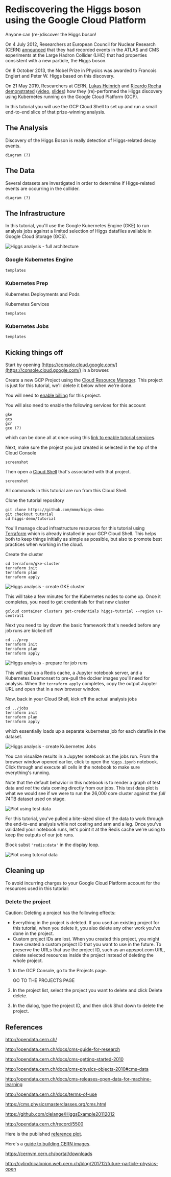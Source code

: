 # Rediscovering the Higgs boson using the Google Cloud Platform

Anyone can (re-)discover the Higgs boson!

On 4 July 2012, Researchers at European Council for Nuclear Research (CERN)
[announced](https://cms.cern/physics/higgs-boson/observation-new-particle-mass-125-gev)
that they had recorded events in the ATLAS and CMS experiments at the Large
Hadron Collider (LHC) that had properties consistent with a new particle, the
Higgs boson.

On 8 October 2013, the Nobel Prize in Physics was awarded to Francois Englert
and Peter W. Higgs based on this discovery.

On 21 May 2019, Researchers at CERN, 
[Lukas Heinrich](https://twitter.com/lukasheinrich_) and 
[Ricardo Rocha](https://twitter.com/ahcorporto)
[demonstrated](https://kccnceu19.sched.com/event/MRyv/keynote-reperforming-a-nobel-prize-discovery-on-kubernetes-ricardo-rocha-computing-engineer-lukas-heinrich-physicist-cern)
([video](https://www.youtube.com/watch?v=2PRGUOxL36M),
[slides](https://static.sched.com/hosted_files/kccnceu19/14/Lukas%20Heinrich-Ricardo%20Rocha%20May%2021%20Evening.pdf))
how they (re)-performed the Higgs discovery using Kubernetes running on the
Google Cloud Platform (GCP).

In this tutorial you will use the GCP Cloud Shell to set up and run a small
end-to-end slice of that prize-winning analysis.


## The Analysis

Discovery of the Higgs Boson is really
detection of Higgs-related decay events.

    diagram (?)


## The Data

Several datasets are investigated in order to determine
if Higgs-related events are occurring in the collider.

    diagram (?)


## The Infrastructure

In this tutorial, you'll use the Google Kubernetes Engine (GKE) to run analysis
jobs against a limited selection of Higgs datafiles available in Google Cloud
Storage (GCS).

![Higgs analysis - full architecture](higgs-analysis-full-architecture.svg.png)

### Google Kubernetes Engine


    templates


### Kubernetes Prep

Kubernetes Deployments and Pods

Kubernetes Services


    templates

### Kubernetes Jobs


    templates


## Kicking things off

Start by opening
[https://console.cloud.google.com/](https://console.cloud.google.com/)
in a browser.

Create a new GCP Project using the
[Cloud Resource Manager](https://console.cloud.google.com/cloud-resource-manager).
This project is just for this tutorial, we'll delete it below when we're done.

You will need to
[enable billing](https://support.google.com/cloud/answer/6293499#enable-billing)
for this project.

You will also need to enable the following services for this account

    gke
    gcs
    gcr
    gce (?)

which can be done all at once using this
[link to enable tutorial services](https://console.cloud.google.com/flows/enableapi?apiid=binaryauthorization.googleapis.com,cloudbuild.googleapis.com,cloudkms.googleapis.com,container.googleapis.com,containerregistry.googleapis.com,containeranalysis.googleapis.com,sourcerepo.googleapis.com,cloudresourcemanager.googleapis.com).
    
Next, make sure the project you just created is selected in the top of the
Cloud Console

    screenshot

Then open a [Cloud Shell](https://console.cloud.google.com/?cloudshell=true)
that's associated with that project.

    screenshot

All commands in this tutorial are run from this Cloud Shell.

Clone the tutorial repository

    git clone https://github.com/mmm/higgs-demo
    git checkout tutorial
    cd higgs-demo/tutorial

You'll manage cloud infrastructure resources for this tutorial using
[Terraform](https://terraform.io/) which is already installed in your GCP Cloud
Shell. This helps both to keep things initially as simple as possible, but also
to promote best practices when working in the cloud.

Create the cluster

    cd terraform/gke-cluster
    terraform init
    terraform plan
    terraform apply

![Higgs analysis - create GKE cluster](higgs-analysis-create-gke-cluster.svg.png)

This will take a few minutes for the Kubernetes nodes to come up. Once it
completes, you need to get credentials for that new cluster

    gcloud container clusters get-credentials higgs-tutorial --region us-central1

Next you need to lay down the basic framework that's needed before any job runs
are kicked off

    cd ../prep
    terraform init
    terraform plan
    terraform apply

![Higgs analysis - prepare for job runs](higgs-analysis-prepare-for-job-runs.svg.png)

This will spin up a Redis cache, a Jupyter notebook server, and a Kubernetes
Daemonset to pre-pull the docker images you'll need for analysis.  When the
`terraform apply` completes, copy the output Jupyter URL and open that in a new
browser window.

Now, back in your Cloud Shell, kick off the actual analysis jobs

    cd ../jobs
    terraform init
    terraform plan
    terraform apply

which essentially loads up a separate kubernetes job for each datafile in the
dataset.

![Higgs analysis - create Kubernetes Jobs](higgs-analysis-full-architecture.svg.png)

You can visualize results in a Jupyter notebook as the jobs run.  From the
browser window opened earlier, click to open the `higgs.ipynb` notebook.
Click through and execute all cells in the notebook to make sure everything's
running.

Note that the default behavior in this notebook is to render a graph of test
data and _not_ the data coming directly from our jobs. This test data plot is
what we would see if we were to run the 26,000 core cluster against the _full_
74TB dataset used on stage.

![Plot using test data](test-plot.png)

For this tutorial, you've pulled a bite-sized slice of the data to work through
the end-to-end analysis while not costing and arm and a leg. Once you've
validated your notebook runs, let's point it at the Redis cache we're using to
keep the outputs of our job runs.

Block subst `'redis:data'` in the display loop.

![Plot using tutorial data](tutorial-plot.png)


## Cleaning up

To avoid incurring charges to your Google Cloud Platform account for the
resources used in this tutorial:

### Delete the project

Caution: Deleting a project has the following effects:
- Everything in the project is deleted. If you used an existing project for
  this tutorial, when you delete it, you also delete any other work you've done
  in the project.
- Custom project IDs are lost. When you created this project, you might have
  created a custom project ID that you want to use in the future. To preserve
  the URLs that use the project ID, such as an appspot.com URL, delete selected
  resources inside the project instead of deleting the whole project.

1. In the GCP Console, go to the Projects page.

    GO TO THE PROJECTS PAGE

2. In the project list, select the project you want to delete and click Delete
   delete.
3. In the dialog, type the project ID, and then click Shut down to delete the
   project.


## References

<http://opendata.cern.ch/>

<http://opendata.cern.ch/docs/cms-guide-for-research>

<http://opendata.cern.ch/docs/cms-getting-started-2010>

<http://opendata.cern.ch/docs/cms-physics-objects-2010#cms-data>

<http://opendata.cern.ch/docs/cms-releases-open-data-for-machine-learning>

<http://opendata.cern.ch/docs/terms-of-use>

<https://cms.physicsmasterclasses.org/cms.html>

<https://github.com/clelange/HiggsExample20112012>

<http://opendata.cern.ch/record/5500>

Here is the published [reference plot](https://inspirehep.net/record/1124338/files/H4l_mass_v3.png).

Here's a [guide to building CERN images](http://ccl.cse.nd.edu/software/manuals/install.html).

<https://cernvm.cern.ch/portal/downloads>

<http://cylindricalonion.web.cern.ch/blog/201712/future-particle-physics-open>

